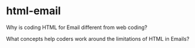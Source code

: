 # html-email

Why is coding HTML for Email different from web coding?

<!-- Emails have multiples clients and they all are supported differently. What one client supports another may not. Hint Outlook and Gmail email clients, as well as the different mobile platforms that run them. -->

What concepts help coders work around the limitations of HTML in Emails?

<!-- Use tables and table nesting as well as instyle tags/css. Due to multiple email clients being selective on what they can support, creating HTML emails is very specific and limited to being creative. -->

